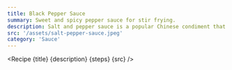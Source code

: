 ```yaml
---
title: Black Pepper Sauce
summary: Sweet and spicy pepper sauce for stir frying.
description: Salt and pepper sauce is a popular Chinese condiment that is commonly used to flavor stir-fried dishes such as seafood, chicken, and vegetables. The sauce is made by mixing together salt, white pepper, and other spices such as garlic and ginger. Its exact origins are unclear, but it is believed to have originated in the Guangdong province of China and then spread throughout the country and to other parts of the world. In recent years, salt and pepper sauce has gained popularity in Western countries as a seasoning for french fries, popcorn, and other snack foods. Its versatility and simple yet flavorful taste have made it a favorite among many culinary enthusiasts.
src: '/assets/salt-pepper-sauce.jpeg'
category: 'Sauce'
---
```


<script>
	import Recipe from '$lib/components/recipe/recipe.svelte';

	const steps = [
		{
			title: 'Combine',
			instructions: 'Heat until desired thickness.', 
			ingredients: ['59g Water', '2tbsp Soy', '2tbsp White Wine', '1tbsp Oyster Sauce', '2tsp Rice Wine Vinegar', '2tsp Brown Sugar', '1tsp Ground Black Pepper', '1tsp Sesame Oil', '1.5tsp Corn Starch']
		}
	]
</script>

<Recipe {title} {description} {steps} {src} />
